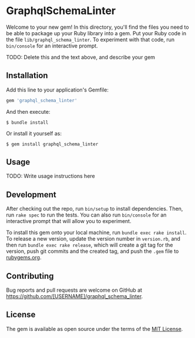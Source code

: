 # GraphqlSchemaLinter

Welcome to your new gem! In this directory, you'll find the files you need to be able to package up your Ruby library into a gem. Put your Ruby code in the file `lib/graphql_schema_linter`. To experiment with that code, run `bin/console` for an interactive prompt.

TODO: Delete this and the text above, and describe your gem

## Installation

Add this line to your application's Gemfile:

```ruby
gem 'graphql_schema_linter'
```

And then execute:

    $ bundle install

Or install it yourself as:

    $ gem install graphql_schema_linter

## Usage

TODO: Write usage instructions here

## Development

After checking out the repo, run `bin/setup` to install dependencies. Then, run `rake spec` to run the tests. You can also run `bin/console` for an interactive prompt that will allow you to experiment.

To install this gem onto your local machine, run `bundle exec rake install`. To release a new version, update the version number in `version.rb`, and then run `bundle exec rake release`, which will create a git tag for the version, push git commits and the created tag, and push the `.gem` file to [rubygems.org](https://rubygems.org).

## Contributing

Bug reports and pull requests are welcome on GitHub at https://github.com/[USERNAME]/graphql_schema_linter.

## License

The gem is available as open source under the terms of the [MIT License](https://opensource.org/licenses/MIT).
